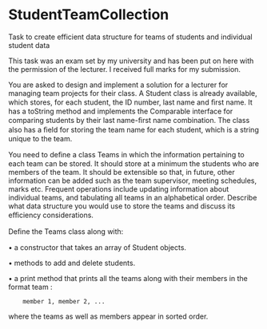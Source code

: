 # StudentTeamCollection
Task to create efficient data structure for teams of students and individual student data

This task was an exam set by my university and has been put on here with the permission of the lecturer. I received full marks for my submission. 

You are asked to design and implement a solution for a lecturer for managing team projects for their class. A Student class is already available, which stores, for each student, the ID number, last name and ﬁrst name. It has a toString method and implements the Comparable interface for comparing students by their last name-ﬁrst name combination. The class also has a ﬁeld for storing the team name for each student, which is a string unique to the team. 

You need to deﬁne a class Teams in which the information pertaining to each team can be stored. It should store at a minimum the students who are members of the team. It should be extensible so that, in future, other information can be added such as the team supervisor, meeting schedules, marks etc. Frequent operations include updating information about individual teams, and tabulating all teams in an alphabetical order. Describe what data structure you would use to store the teams and discuss its eﬃciency considerations.  

Deﬁne the Teams class along with:

• a constructor that takes an array of Student objects. 

• methods to add and delete students. 

• a print method that prints all the teams along with their members in the format team : 

        member 1, member 2, ... 
        
  where the teams as well as members appear in sorted order.
